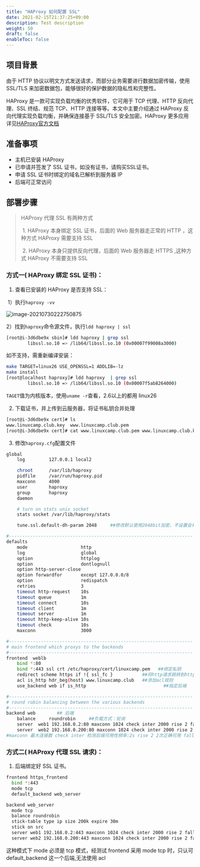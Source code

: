 ```yaml
---
title: "HAProxy 如何配置 SSL"
date: 2021-02-15T21:37:25+09:00
description: Test description
weight: 50
draft: false
enableToc: false
---
```


## 项目背景

由于 HTTP 协议以明文方式发送请求，而部分业务需要进行数据加密传输，使用 SSL/TLS 来加密数据包，能够很好的保护数据的隐私性和完整性。

HAProxy 是一款可实现负载均衡的优秀软件，它可用于 TCP 代理、HTTP 反向代理、SSL 终结、规范 TCP、HTTP 连接等等。本文中主要介绍通过 HAProxy 反向代理实现负载均衡，并确保连接基于 SSL/TLS 安全加密。HAProxy 更多应用详见[HAProxy官方文档](http://cbonte.github.io/haproxy-dconv/)

## 准备事项

* 主机已安装 HAProxy
* 已申请并签发了 SSL 证书，如没有证书，请购买SSL证书。
* 申请 SSL 证书时绑定的域名已解析到服务器 IP
* 后端可正常访问

## 部署步骤

> HAProxy 代理 SSL 有两种方式
>
>​    1. HAProxy 本身绑定 SSL 证书，后面的 Web 服务器走正常的 HTTP ，这种方式 HAProxy 需要支持 SSL
>
>​    2. HAProxy 本身只提供反向代理，后面的 Web 服务器走 HTTPS ,这种方式 HAProxy 不需要支持 SSL

### 方式一( HAProxy 绑定 SSL 证书)：

1. 查看已安装的 HAProxy 是否支持 SSL：

​	1）执行`haproxy -vv` 

![image-20210730222750875](../../_images/haproxy_ssl.assets/image-20210730222750875.png)

​	2）找到`haproxy`命令源文件，执行`ldd haproxy | ssl`

```bash
[root@i-3d6dbe9x sbin]# ldd haproxy | grep ssl
        libssl.so.10 => /lib64/libssl.so.10 (0x00007f99008a3000)
```

如不支持，需重新编译安装：

```bash
make TARGET=linux26 USE_OPENSSL=1 ADDLIB=-lz 
make install
[root@localhost haproxy]# ldd haproxy  | grep ssl
        libssl.so.10 => /lib64/libssl.so.10 (0x00007f5ab8264000)
```

`TAGET`值为内核版本，使用`uname -r`查看，2.6以上的都用 linux26

2. 下载证书，并上传到云服务器，将证书私钥合并处理

```bash
[root@i-3d6dbe9x cert]# ls
www.linuxcamp.club.key  www.linuxcamp.club.pem
[root@i-3d6dbe9x cert]# cat www.linuxcamp.club.pem www.linuxcamp.club.key | tee linuxcamp.pem
```

3. 修改`haproxy.cfg`配置文件

```bash
global
    log         127.0.0.1 local2

    chroot      /var/lib/haproxy
    pidfile     /var/run/haproxy.pid
    maxconn     4000
    user        haproxy
    group       haproxy
    daemon

    # turn on stats unix socket
    stats socket /var/lib/haproxy/stats

    tune.ssl.default-dh-param 2048     ##修改默认使用2048bit加密，不设置会有警告

#---------------------------------------------------------------------
defaults
    mode                    http
    log                     global
    option                  httplog
    option                  dontlognull
    option http-server-close
    option forwardfor       except 127.0.0.0/8
    option                  redispatch
    retries                 3
    timeout http-request    10s
    timeout queue           1m
    timeout connect         10s
    timeout client          1m
    timeout server          1m
    timeout http-keep-alive 10s
    timeout check           10s
    maxconn                 3000

#---------------------------------------------------------------------
# main frontend which proxys to the backends
#---------------------------------------------------------------------
frontend  weblb
    bind *:80
    bind *:443 ssl crt /etc/haproxy/cert/linuxcamp.pem   ##绑定私钥
    redirect scheme https if !{ ssl_fc }           ##将http请求跳转到https
    acl is_http hdr_beg(host) www.linuxcamp.club   ##添加acl规则
    use_backend web if is_http                    		   ##指定后端

#---------------------------------------------------------------------
# round robin balancing between the various backends
#---------------------------------------------------------------------
backend web        ## 后端
    balance     roundrobin     ##负载方式：轮询
    server  web1 192.168.0.2:80 maxconn 1024 check inter 2000 rise 2 fall 3
    server  web2 192.168.0.200:80 maxconn 1024 check inter 2000 rise 2 fall 3
#maxconn 最大连接数 check inter 检测后端可用性频率:2s rise 2 2次正确可用 fall 3 三次失败不可用  
```

### 方式二( HAProxy 代理 SSL 请求)：

1. 后端绑定好 SSL 证书。

```bash
frontend https_frontend
  bind *:443
  mode tcp
  default_backend web_server

backend web_server
  mode tcp
  balance roundrobin
  stick-table type ip size 200k expire 30m
  stick on src
  server web1 192.168.0.2:443 maxconn 1024 check inter 2000 rise 2 fall 3
  server web2 192.168.0.200:443 maxconn 1024 check inter 2000 rise 2 fall 3
```

这种模式下 mode 必须是 tcp 模式，经测试 frontend 采用 mode tcp 时，只认可 default_backend 这一个后端,无法使用 acl

